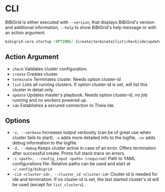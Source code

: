 # CLI

BiBiGrid is either executed with `--version`, that displays BiBiGrid's version and additional information, 
`--help` to show BiBiGrid's help message or with an action argument.

```markdown
bibigrid.core.startup [OPTIONS] {create|terminate|list|check|ide|update}
```

## Action Argument
- `check` Validates cluster configuration.
- `create` Creates cluster.
- `terminate` Terminates cluster. Needs option cluster-id
- `list` Lists all running clusters. If option cluster-id is set, will list this cluster in detail only.
- `update` Updates master's playbook. Needs option cluster-id, no job running and no workers powered up.
- `ide` Establishes a secured connection to Theia ide.

## Options

- `-v, --verbose`         Increases output verbosity (can be of great use when cluster fails to start). `-v` adds more
  detailed info to the logfile, `-vv` adds debug information to the logfile.
- `-d, --debug`           Keeps cluster active in case of an error. Offers termination after successful create. Prints full stack trace on errors.
- `-i <path>, --config_input <path> (required)` Path to YAML configurations file. Relative paths can be used and start
  at `~/.config/bibigrid`
- `-cid <cluster-id>, --cluster_id <cluster-id>` Cluster id is needed for ide and termination. If no cluster id is set,
  the last started cluster's id will be used (except for `list_clusters`).